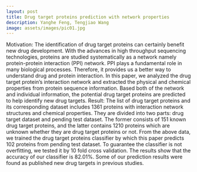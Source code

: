 ```yaml
---
layout: post
title: Drug target proteins prediction with network properties
description: Yanghe Feng, Tengjiao Wang
image: assets/images/pic01.jpg
---
```


Motivation: The identification of drug target proteins can certainly benefit new drug development. With the advances in high throughput sequencing technologies, proteins are studied systematically as a network namely protein-protein interaction (PPI) network. PPI plays a fundamental role in many biological processes. Therefore, it provides us a better way to understand drug and protein interaction. In this paper, we analyzed the drug target protein’s interaction network and extracted the physical and chemical properties from protein sequence information. Based both of the network and individual information, the potential drug target proteins are predicted to help identify new drug targets.<!--excerpt-->
Result: The list of drug target proteins and its corresponding dataset includes 1361 proteins with interaction network structures and chemical properties. They are divided into two parts: drug target dataset and pending test dataset. The former consists of 151 known drug target proteins, and the latter contains 1210 proteins which are unknown whether they are drug target proteins or not. From the above data, we trained the drug target proteins classifier by which this paper predicts 102 proteins from pending test dataset. To guarantee the classifier is not overfitting, we tested it by 10 fold cross validation. The results show that the accuracy of our classifier is 82.01%. Some of our prediction results were found as published new drug targets in previous studies.